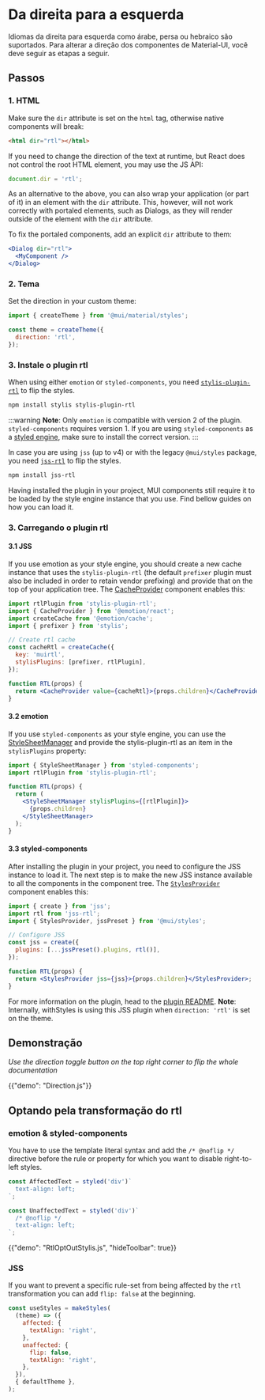 # Da direita para a esquerda

<p class="description">Idiomas da direita para esquerda como árabe, persa ou hebraico são suportados. Para alterar a direção dos componentes de Material-UI, você deve seguir as etapas a seguir.</p>

## Passos

### 1. HTML

Make sure the `dir` attribute is set on the `html` tag, otherwise native components will break:

```html
<html dir="rtl"></html>
```

If you need to change the direction of the text at runtime, but React does not control the root HTML element, you may use the JS API:

```js
document.dir = 'rtl';
```

As an alternative to the above, you can also wrap your application (or part of it) in an element with the `dir` attribute. This, however, will not work correctly with portaled elements, such as Dialogs, as they will render outside of the element with the `dir` attribute.

To fix the portaled components, add an explicit `dir` attribute to them:

```jsx
<Dialog dir="rtl">
  <MyComponent />
</Dialog>
```

### 2. Tema

Set the direction in your custom theme:

```js
import { createTheme } from '@mui/material/styles';

const theme = createTheme({
  direction: 'rtl',
});
```

### 3. Instale o plugin rtl

When using either `emotion` or `styled-components`, you need [`stylis-plugin-rtl`](https://github.com/styled-components/stylis-plugin-rtl) to flip the styles.

```sh
npm install stylis stylis-plugin-rtl
```

:::warning **Note**: Only `emotion` is compatible with version 2 of the plugin. `styled-components` requires version 1. If you are using `styled-components` as a [styled engine](/material-ui/guides/styled-engine/), make sure to install the correct version. :::

In case you are using `jss` (up to v4) or with the legacy `@mui/styles` package, you need [`jss-rtl`](https://github.com/alitaheri/jss-rtl) to flip the styles.

```sh
npm install jss-rtl
```

Having installed the plugin in your project, MUI components still require it to be loaded by the style engine instance that you use. Find bellow guides on how you can load it.

### 3. Carregando o plugin rtl

#### 3.1 JSS

If you use emotion as your style engine, you should create a new cache instance that uses the `stylis-plugin-rtl` (the default `prefixer` plugin must also be included in order to retain vendor prefixing) and provide that on the top of your application tree. The [CacheProvider](https://emotion.sh/docs/cache-provider) component enables this:

```jsx
import rtlPlugin from 'stylis-plugin-rtl';
import { CacheProvider } from '@emotion/react';
import createCache from '@emotion/cache';
import { prefixer } from 'stylis';

// Create rtl cache
const cacheRtl = createCache({
  key: 'muirtl',
  stylisPlugins: [prefixer, rtlPlugin],
});

function RTL(props) {
  return <CacheProvider value={cacheRtl}>{props.children}</CacheProvider>;
}
```

#### 3.2 emotion

If you use `styled-components` as your style engine, you can use the [StyleSheetManager](https://styled-components.com/docs/api#stylesheetmanager) and provide the stylis-plugin-rtl as an item in the `stylisPlugins` property:

```jsx
import { StyleSheetManager } from 'styled-components';
import rtlPlugin from 'stylis-plugin-rtl';

function RTL(props) {
  return (
    <StyleSheetManager stylisPlugins={[rtlPlugin]}>
      {props.children}
    </StyleSheetManager>
  );
}
```

#### 3.3 styled-components

After installing the plugin in your project, you need to configure the JSS instance to load it. The next step is to make the new JSS instance available to all the components in the component tree. The [`StylesProvider`](/system/styles/api/#stylesprovider) component enables this:

```jsx
import { create } from 'jss';
import rtl from 'jss-rtl';
import { StylesProvider, jssPreset } from '@mui/styles';

// Configure JSS
const jss = create({
  plugins: [...jssPreset().plugins, rtl()],
});

function RTL(props) {
  return <StylesProvider jss={jss}>{props.children}</StylesProvider>;
}
```

For more information on the plugin, head to the [plugin README](https://github.com/alitaheri/jss-rtl). **Note**: Internally, withStyles is using this JSS plugin when `direction: 'rtl'` is set on the theme.

## Demonstração

_Use the direction toggle button on the top right corner to flip the whole documentation_

{{"demo": "Direction.js"}}

## Optando pela transformação do rtl

### emotion & styled-components

You have to use the template literal syntax and add the `/* @noflip */` directive before the rule or property for which you want to disable right-to-left styles.

```jsx
const AffectedText = styled('div')`
  text-align: left;
`;

const UnaffectedText = styled('div')`
  /* @noflip */
  text-align: left;
`;
```

{{"demo": "RtlOptOutStylis.js", "hideToolbar": true}}

### JSS

If you want to prevent a specific rule-set from being affected by the `rtl` transformation you can add `flip: false` at the beginning.

```jsx
const useStyles = makeStyles(
  (theme) => ({
    affected: {
      textAlign: 'right',
    },
    unaffected: {
      flip: false,
      textAlign: 'right',
    },
  }),
  { defaultTheme },
);
```
